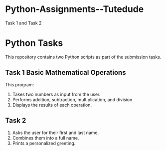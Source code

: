 # Python-Assignments--Tutedude
Task 1 and Task 2
# Python Tasks
This repository contains two Python scripts as part of the submission tasks.
## Task 1 Basic Mathematical Operations
This program:
1. Takes two numbers as input from the user.
2. Performs addition, subtraction, multiplication, and division.
3. Displays the results of each operation.
## Task 2 
1. Asks the user for their first and last name.
2. Combines them into a full name.
3. Prints a personalized greeting.
